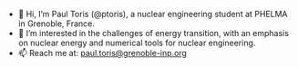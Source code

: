- 👋 Hi, I’m Paul Toris (@ptoris), a nuclear engineering student at PHELMA in Grenoble, France. 
- 👀 I’m interested in the challenges of energy transition, with an emphasis on nuclear energy and numerical tools for nuclear engineering. 
- 📫 Reach me at: paul.toris@grenoble-inp.org 

<!---
ptoris/ptoris is a ✨ special ✨ repository because its `README.md` (this file) appears on your GitHub profile.
You can click the Preview link to take a look at your changes.
--->
